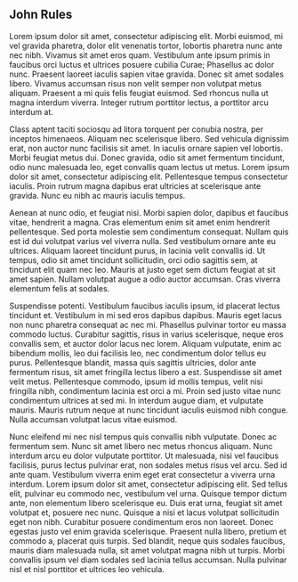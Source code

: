 John Rules
---

Lorem ipsum dolor sit amet, consectetur adipiscing elit. Morbi euismod, mi vel gravida pharetra, dolor elit venenatis tortor, lobortis pharetra nunc ante nec nibh. Vivamus sit amet eros quam. Vestibulum ante ipsum primis in faucibus orci luctus et ultrices posuere cubilia Curae; Phasellus ac dolor nunc. Praesent laoreet iaculis sapien vitae gravida. Donec sit amet sodales libero. Vivamus accumsan risus non velit semper non volutpat metus aliquam. Praesent a mi quis felis feugiat euismod. Sed rhoncus nulla ut magna interdum viverra. Integer rutrum porttitor lectus, a porttitor arcu interdum at.

Class aptent taciti sociosqu ad litora torquent per conubia nostra, per inceptos himenaeos. Aliquam nec scelerisque libero. Sed vehicula dignissim erat, non auctor nunc facilisis sit amet. In iaculis ornare sapien vel lobortis. Morbi feugiat metus dui. Donec gravida, odio sit amet fermentum tincidunt, odio nunc malesuada leo, eget convallis quam lectus ut metus. Lorem ipsum dolor sit amet, consectetur adipiscing elit. Pellentesque tempus consectetur iaculis. Proin rutrum magna dapibus erat ultricies at scelerisque ante gravida. Nunc eu nibh ac mauris iaculis tempus.

Aenean at nunc odio, et feugiat nisi. Morbi sapien dolor, dapibus et faucibus vitae, hendrerit a magna. Cras elementum enim sit amet enim hendrerit pellentesque. Sed porta molestie sem condimentum consequat. Nullam quis est id dui volutpat varius vel viverra nulla. Sed vestibulum ornare ante eu ultrices. Aliquam laoreet tincidunt purus, in lacinia velit convallis id. Ut tempus, odio sit amet tincidunt sollicitudin, orci odio sagittis sem, at tincidunt elit quam nec leo. Mauris at justo eget sem dictum feugiat at sit amet sapien. Nullam volutpat augue a odio auctor accumsan. Cras viverra elementum felis at sodales.

Suspendisse potenti. Vestibulum faucibus iaculis ipsum, id placerat lectus tincidunt et. Vestibulum in mi sed eros dapibus dapibus. Mauris eget lacus non nunc pharetra consequat ac nec mi. Phasellus pulvinar tortor eu massa commodo luctus. Curabitur sagittis, risus in varius scelerisque, neque eros convallis sem, et auctor dolor lacus nec lorem. Aliquam vulputate, enim ac bibendum mollis, leo dui facilisis leo, nec condimentum dolor tellus eu purus. Pellentesque blandit, massa quis sagittis ultricies, dolor ante fermentum risus, sit amet fringilla lectus libero a est. Suspendisse sit amet velit metus. Pellentesque commodo, ipsum id mollis tempus, velit nisi fringilla nibh, condimentum lacinia est orci a mi. Proin sed justo vitae nunc condimentum ultrices at sed mi. In interdum augue diam, et vulputate mauris. Mauris rutrum neque at nunc tincidunt iaculis euismod nibh congue. Nulla accumsan volutpat lacus vitae euismod.

Nunc eleifend mi nec nisl tempus quis convallis nibh vulputate. Donec ac fermentum sem. Nunc sit amet libero nec metus rhoncus aliquam. Nunc interdum arcu eu dolor vulputate porttitor. Ut malesuada, nisi vel faucibus facilisis, purus lectus pulvinar erat, non sodales metus risus vel arcu. Sed id ante quam. Vestibulum viverra enim eget erat consectetur a viverra urna interdum. Lorem ipsum dolor sit amet, consectetur adipiscing elit. Sed tellus elit, pulvinar eu commodo nec, vestibulum vel urna. Quisque tempor dictum ante, non elementum libero scelerisque eu. Duis erat urna, feugiat sit amet volutpat et, posuere nec nunc. Quisque a nisi et lacus volutpat sollicitudin eget non nibh. Curabitur posuere condimentum eros non laoreet. Donec egestas justo vel enim gravida scelerisque. Praesent nulla libero, pretium et commodo a, placerat quis turpis. Sed blandit, neque quis sodales faucibus, mauris diam malesuada nulla, sit amet volutpat magna nibh ut turpis. Morbi convallis ipsum vel diam sodales sed lacinia tellus accumsan. Nulla pulvinar nisl et nisl porttitor et ultrices leo vehicula.  